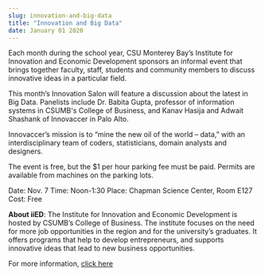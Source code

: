 ```yaml
---
slug: innovation-and-big-data
title: "Innovation and Big Data"
date: January 01 2020
---
```


 
<p>
  Each month during the school year, CSU Monterey Bay’s Institute for Innovation
  and Economic Development sponsors an informal event that brings together
  faculty, staff, students and community members to discuss innovative ideas in
  a particular field.
</p>
<p>
  This month’s Innovation Salon will feature a discussion about the latest in
  Big Data. Panelists include Dr. Babita Gupta, professor of information systems
  in CSUMB's College of Business, and Kanav Hasija and Adwait Shashank of
  Innovaccer in Palo Alto.
</p>
<p>
  Innovaccer’s mission is to “mine the new oil of the world – data,” with an
  interdisciplinary team of coders, statisticians, domain analysts and
  designers.
</p>
<p>
  The event is free, but the $1 per hour parking fee must be paid. Permits are
  available from machines on the parking lots.
</p>
<p>
  Date: Nov. 7 Time: Noon&#45;1:30 Place: Chapman Science Center, Room E127
  Cost: Free
</p>
<p>
  <strong>About iiED</strong>: The Institute for Innovation and Economic
  Development is hosted by CSUMB’s College of Business. The institute focuses on
  the need for more job opportunities in the region and for the university’s
  graduates. It offers programs that help to develop entrepreneurs, and supports
  innovative ideas that lead to new business opportunities.
</p>
<p>
  For more information, <a href="https://innovation.csumb.edu">click here</a>
</p>
 

